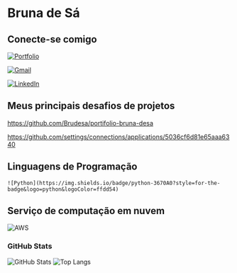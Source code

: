 # Bruna de Sá

## **Conecte-se comigo**

[![Portfolio](https://img.shields.io/badge/Portfolio-FF5722?style=for-the-badge&logo=todoist&logoColor=white)](https://web.dio.me/users/brunagraziellap)

[![Gmail](https://img.shields.io/badge/Gmail-333333?style=for-the-badge&logo=gmail&logoColor=red)](mailto:brunagraziellap@gmail.com)

[![LinkedIn](https://img.shields.io/badge/LinkedIn-0077B5?style=for-the-badge&logo=linkedin&logoColor=white)](https://www.linkedin.com/in/bruna-de-sa/)

## **Meus principais desafios de projetos**

https://github.com/Brudesa/portifolio-bruna-desa

https://github.com/settings/connections/applications/5036cf6d81e65aaa6340

## **Linguagens de Programação**

    ![Python](https://img.shields.io/badge/python-3670A0?style=for-the-badge&logo=python&logoColor=ffdd54)

## **Serviço de computação em nuvem**

![AWS](https://img.shields.io/badge/AWS-000.svg?style=for-the-badge&logo=amazon-aws&logoColor=white)

### GitHub Stats

![GitHub Stats](https://github-readme-stats.vercel.app/api?username=SEUUSERNAME&theme=transparent&bg_color=000&border_color=BF40BF&show_icons=true&icon_color=BF40BF&title_color=BF40BF&text_color=FFF)
![Top Langs](https://github-readme-stats-git-masterrstaa-rickstaa.vercel.app/api/top-langs/?username=SEUUSERNAME&layout=compact&bg_color=000&border_color=BF40BF&title_color=BF40BF&text_color=FFF)
